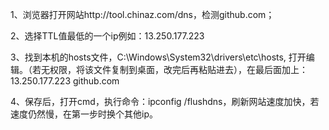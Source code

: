 1、浏览器打开网站http://tool.chinaz.com/dns，检测github.com；

2、选择TTL值最低的一个ip例如：13.250.177.223

3、找到本机的hosts文件，C:\Windows\System32\drivers\etc\hosts, 打开编辑。（若无权限，将该文件复制到桌面，改完后再粘贴进去），在最后面加上：13.250.177.223 github.com

4、保存后，打开cmd，执行命令：ipconfig /flushdns，刷新网站速度加快，若速度仍然慢，在第一步时换个其他ip。